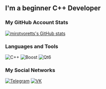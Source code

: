 ## I'm a beginner С++ Developer

### My GitHub Account Stats

[![mirotvoretts's GitHub stats](https://github-readme-stats.vercel.app/api?username=mirotvoretts&theme=dark&show_icons=true&icon_color=FFFFFF)](https://github.com/anuraghazra/github-readme-stats)

### Languages and Tools

![C++](https://img.shields.io/badge/C++-black?style=for-the-badge&logo=c%2B%2B)
![Boost](https://img.shields.io/badge/Boost-000000?style=for-the-badge&logo=boost&logoColor=white)
![Qt6](https://img.shields.io/badge/Qt6-black?style=for-the-badge&logo=qt&logoColor=white)

### My Social Networks

[![Telegram](https://img.shields.io/badge/Telegram-black?style=for-the-badge&logo=telegram&logoColor=white)](https://t.me/illidvn)
[![VK](https://img.shields.io/badge/VK-black?style=for-the-badge&logo=vk&logoColor=white)](https://vk.com/id261942694)
